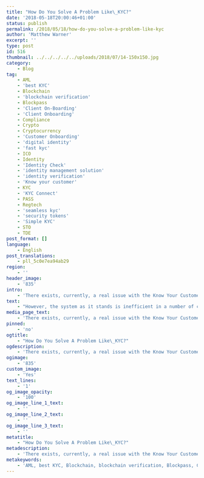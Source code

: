 ```yaml
---
title: "How Do You Solve A Problem Like\_KYC?"
date: '2018-05-18T20:00:46+01:00'
status: publish
permalink: /2018/05/18/how-do-you-solve-a-problem-like-kyc
author: 'Matthew Warner'
excerpt: ''
type: post
id: 516
thumbnail: ../../../../../uploads/2018/07/14-150x150.jpg
category:
    - Blog
tag:
    - AML
    - 'best KYC'
    - Blockchain
    - 'blockchain verification'
    - Blockpass
    - 'Client On-Boarding'
    - 'Client Onboarding'
    - Compliance
    - Crypto
    - Cryptocurrency
    - 'Customer Onboarding'
    - 'digital identity'
    - 'fast kyc'
    - ICO
    - Identity
    - 'Identity Check'
    - 'identity management solution'
    - 'identity verification'
    - 'Know your customer'
    - KYC
    - 'KYC Connect'
    - PASS
    - Regtech
    - 'seamless kyc'
    - 'security tokens'
    - 'Simple KYC'
    - STO
    - TDE
post_format: []
language:
    - English
post_translations:
    - pll_5c0e7ea94ab29
region:
    - ''
header_image:
    - '835'
intro:
    - 'There exists, currently, a real issue with the Know Your Customer (KYC) process and it’s one that many people are looking to solve. Required for huge numbers of regulated services, KYC usually involves sending personal information such as name, proof of address, a copy of your passport and other details to a company so they can ensure that you are a legitimate person and not involved with illicit activity. In doing this, the KYC process makes crime harder to pull off and helps prevent terrorism by shutting down avenues for the kinds of people involved in these activities to transfer money or gain financing. In providing this assurance, it is an absolutely vital service.'
text:
    - "However, the system as it stands is inefficient in a number of crucial areas. A lack of interoperability and communication between services requiring <a href=\"http://www.blockpass.org/kyc\">KYC</a> means that the process is repeated each time a different regulated service is signed up to. For the user, this means not only that the same information is submitted and the same forms have to be filled out over and over, but that they need to wait for their documentation to be verified each time. This can be a particular issue when applying for time-sensitive events like <a href=\"https://www.blockpass.org/2018/06/22/icos-identify-cons-or-scams%e2%80%8a-%e2%80%8ahow-to-spot-a-good-ico/\">ICOs</a> and is generally a major hassle. Likewise, merchants and institutions have to wait to on-board customers until their KYC verification has been processed. It also means that companies are having to pay for the KYC check, even if the person has been approved before with a different company. The result of this is a long, costly and repetitive process for all involved.\r\n\r\n<em>A report by Consult Hyperion estimates that a KYC check can cost 10 to 100 GBP per customer whereas Thomson-Reuters has found instances of firms spending up to US$500 million on KYC compliance and customer due diligence. This amount is expected to increase, with analysts at CEB Global finding that the majority of bank executives expect an increase in KYC compliance spending, with a large proportion citing an expected increase of 4–10%.</em>\r\n\r\nAnother issue with traditional methods of KYC that are being employed is that they are centralised systems. With centralised systems, data is not under control of the user and its use is not transparent: users don’t know how the merchant or company is using their personal data. This issue has been brought to light with many scandals in recent years where large amounts of information have been lost or leaked by entities such as governments, or where it has been sold on for profit or unapproved research and marketing, such as with Facebook. In a recent article we noted Google’s revelation that it has made around $40 US per person per year since 2012, leading to in excess of US$46,000,000,000 generated every year on consumer data, none of which goes to the person who the data truly belongs to. This centralised model has a second issue which can be seen in the event of data hacks, where malicious actors are drawn to hack a centralised system with the knowledge that they will gain access to thousands or even millions of personal information such as identities. This issue cannot be avoided unless the data model changes to one which is distributed and access to it is under control of the user.\r\n\r\nPrivacy is another problem in KYC. Data being shared is deeply personal in nature, with names, addresses, ages, bank details etc. all being seen by a group or company. Quite understandably, people are not keen for strangers (or even acquaintances!) to have access to this sensitive information, especially when it may be stolen or sold on without their knowledge or permission. However, without a method to check data without actually seeing the details, there exists no solution to the privacy issue. Zero-Knowledge-Proof (ZKP) would facilitate this by verifying that the information provided for KYC check lay within the acceptable criteria range without giving the verifier access to any of the raw data; however, this is not currently on offer.\r\n\r\nIn short, whilst KYC is necessary to prevent services from being used and abused by criminals, it is not a simple and convenient process and it doesn’t put the needs of the user first.\r\n\r\nFortunately, this is precisely the kind of problem that Blockpass can solve. When completing KYC through the Blockpass app, users will undergo the KYC process once and then, when verified, be able to share their verified data with merchants that are part of the Blockpass ecosystem<em>\_if they choose to</em>. Not only does this remove the repetitive, expensive and time consuming current nature of the process for both parties, but it also means that the user is in full control of their data and who has access to it. Instead of the current, inefficient system, all that is required to on-board a customer is to compare the hash of the data sent by the user with the version stored on the blockchain to ensure that no details have changed. Rather than storing the data on one central server which is an attractive target for hackers, the data is held on the user’s mobile device.\r\n\r\nAlthough data is still seen by the merchants in the current version of Blockpass, the future stages are planned to use Zero-Knowledge Proofs to allow merchants to verify customers without having access to any personal details; this is one of the areas that the Blockpass Identity Lab at Edingburgh Napier University will be researching. In addition, users will be able to add extra verifiable data to the app, provided by themselves or from merchant responses, to build the strength of their identity and KYC. Furthermore, the goal of Blockpass is not just to provide KYC for the immediate human use cases, but to provide KYD (Know Your Device) and KYO (Know Your Object) to enable verification on an Internet of Things level. With the rise of IoT, having a safe, re-usable, private and flexible KYC is not only going to be convenient, but necessary."
media_page_text:
    - 'There exists, currently, a real issue with the Know Your Customer (KYC) process and it’s one that many people are looking to solve.'
pinned:
    - 'no'
ogtitle:
    - "How Do You Solve A Problem Like\_KYC?"
ogdescription:
    - 'There exists, currently, a real issue with the Know Your Customer (KYC) process and it’s one that many people are looking to solve. Required for huge numbers of regulated services, KYC usually involves sending personal information such as name, proof of address, a copy of your passport and other details to a company so they can ensure that you are a legitimate person and not involved with illicit activity. In doing this, the KYC process makes crime harder to pull off and helps prevent terrorism by shutting down avenues for the kinds of people involved in these activities to transfer money or gain financing. In providing this assurance, it is an absolutely vital service.'
ogimage:
    - '835'
custom_image:
    - 'Yes'
text_lines:
    - '1'
og_image_opacity:
    - '100'
og_image_line_1_text:
    - ''
og_image_line_2_text:
    - ''
og_image_line_3_text:
    - ''
metatitle:
    - "How Do You Solve A Problem Like\_KYC?"
metadescription:
    - 'There exists, currently, a real issue with the Know Your Customer (KYC) process and it’s one that many people are looking to solve. Required for huge numbers of regulated services, KYC usually involves sending personal information such as name, proof of address, a copy of your passport and other details to a company so they can ensure that you are a legitimate person and not involved with illicit activity. In doing this, the KYC process makes crime harder to pull off and helps prevent terrorism by shutting down avenues for the kinds of people involved in these activities to transfer money or gain financing. In providing this assurance, it is an absolutely vital service.'
metakeywords:
    - 'AML, best KYC, Blockchain, blockchain verification, Blockpass, Client On-Boarding, Client Onboarding, Compliance, Crypto, Cryptocurrency, Customer Onboarding, digital identity, fast kyc, Identity, Identity Check, identity management solution, identity verification, Know your customer, KYC, KYC Connect, PASS, Regtech, seamless kyc, security tokens, Simple KYC, STO, ICO, blockchain, TDE'
---
```

<!DOCTYPE html PUBLIC "-//W3C//DTD HTML 4.0 Transitional//EN" "http://www.w3.org/TR/REC-html40/loose.dtd">
<?xml encoding="UTF-8">
